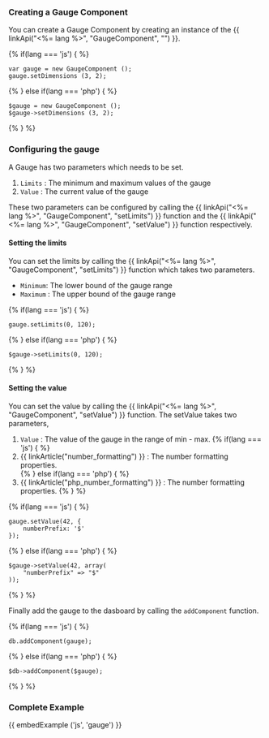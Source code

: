 
### Creating a Gauge Component

You can create a Gauge Component by creating an instance of the {{ linkApi("<%= lang %>", "GaugeComponent", "") }}.

{% if(lang === 'js') { %}
~~~
var gauge = new GaugeComponent ();
gauge.setDimensions (3, 2);
~~~
{% } else if(lang === 'php') { %}
~~~
$gauge = new GaugeComponent ();
$gauge->setDimensions (3, 2);
~~~
{% } %}


### Configuring the gauge

A Gauge has two parameters which needs to be set.

1. `Limits` : The minimum and maximum values of the gauge
2. `Value` : The current value of the gauge

These two parameters can be configured by calling the {{ linkApi("<%= lang %>", "GaugeComponent", "setLimits") }} function and the  {{ linkApi("<%= lang %>", "GaugeComponent", "setValue") }} function respectively.


#### Setting the limits

You can set the limits by calling the {{ linkApi("<%= lang %>", "GaugeComponent", "setLimits") }} function which takes two parameters.

* `Minimum`: The lower bound of the gauge range
* `Maximum` : The upper bound of the gauge range

{% if(lang === 'js') { %}
~~~
gauge.setLimits(0, 120);
~~~
{% } else if(lang === 'php') { %}
~~~
$gauge->setLimits(0, 120);
~~~
{% } %}

#### Setting the value

You can set the value by calling the  {{ linkApi("<%= lang %>", "GaugeComponent", "setValue") }} function. The setValue takes two parameters,

1. `Value` : The value of the gauge in the range of min - max.
{% if(lang === 'js') { %}
2. {{ linkArticle("number_formatting") }} : The number formatting properties.    
{% } else if(lang === 'php') { %}
2. {{ linkArticle("php_number_formatting") }} : The number formatting properties.
{% } %}


{% if(lang === 'js') { %}
~~~
gauge.setValue(42, {
    numberPrefix: '$'
});
~~~
{% } else if(lang === 'php') { %}
~~~
$gauge->setValue(42, array(
    "numberPrefix" => "$"
));
~~~
{% } %}

Finally add the gauge to the dasboard by calling the `addComponent` function.

{% if(lang === 'js') { %}
~~~
db.addComponent(gauge);
~~~
{% } else if(lang === 'php') { %}
~~~
$db->addComponent($gauge);
~~~
{% } %}

### Complete Example

{{ embedExample ('js', 'gauge') }}